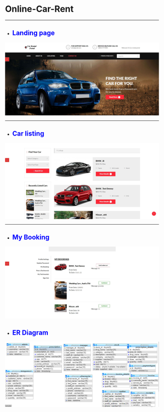 # Online-Car-Rent


***
* <h2 style="color:blue;">Landing page</h2>

![](rentcarproject/ReadmeImages/landingpage.JPG)

***

* <h2 style="color:blue;">Car listing</h2>

![](rentcarproject/ReadmeImages/carlisting.JPG)

***

* <h2 style="color:blue;"> My Booking </h2>


![](rentcarproject/ReadmeImages/mybooking.JPG)



* <h2 style="color:blue;"> ER Diagram </h2>


![](rentcarproject/ReadmeImages/erdiygram.PNG)
